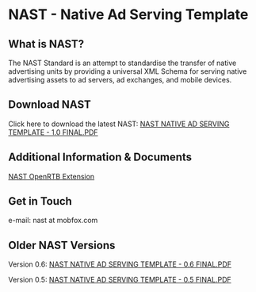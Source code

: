 # NAST - Native Ad Serving Template #

## What is NAST? ##
The NAST Standard is an attempt to standardise the transfer of native advertising units by providing a universal XML Schema for serving native advertising assets to ad servers, ad exchanges, and mobile devices.

## Download NAST ##
Click here to download the latest NAST: [NAST NATIVE AD SERVING TEMPLATE - 1.0 FINAL.PDF](http://www.mobfox.com/library/uploads/2014/03/NAST-Native-Ad-Serving-Template_1.0_FINAL1.pdf)

## Additional Information & Documents ##
[NAST OpenRTB Extension](http://www.mobfox.com/library/uploads/2014/03/OpenRTB-NATIVE-AD_EXTENSION_1.0_FINAL3.pdf)

## Get in Touch ##
e-mail: nast at mobfox.com

## Older NAST Versions ##
Version 0.6: [NAST NATIVE AD SERVING TEMPLATE - 0.6 FINAL.PDF](http://www.mobfox.com/library/uploads/2014/02/NAST-Native-Ad-Serving-Template_0.6_FINAL.pdf)

Version 0.5: [NAST NATIVE AD SERVING TEMPLATE - 0.5 FINAL.PDF](http://www.mobfox.com/library/uploads/2014/02/NAST-Native-Ad-Serving-Template_0.5_FINAL.pdf)